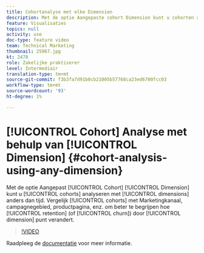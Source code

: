 ```yaml
---
title: Cohortanalyse met elke Dimension
description: Met de optie Aangepaste cohort Dimension kunt u cohorten analyseren met andere dimensies dan de tijd. Vergelijk cohorts per marketingkanaal, campagnegebied, productpagina, enz. om beter te begrijpen hoe het behoud (of het trekken) door afmetingspunt verandert.
feature: Visualisaties
topics: null
activity: use
doc-type: feature video
team: Technical Marketing
thumbnail: 25967.jpg
kt: 2478
role: Zakelijke praktiserer
level: Intermediair
translation-type: tm+mt
source-git-commit: f3b3fa7d91b0cb21005b57768ca23ed6700fcc03
workflow-type: tm+mt
source-wordcount: '93'
ht-degree: 1%

---
```



# [!UICONTROL Cohort] Analyse met behulp van  [!UICONTROL Dimension] {#cohort-analysis-using-any-dimension}

Met de optie Aangepast [!UICONTROL Cohort] [!UICONTROL Dimension] kunt u [!UICONTROL cohorts] analyseren met [!UICONTROL dimensions] anders dan tijd. Vergelijk [!UICONTROL cohorts] met Marketingkanaal, campagnegebied, productpagina, enz. om beter te begrijpen hoe [!UICONTROL retention] (of [!UICONTROL churn]) door [!UICONTROL dimension] punt verandert.

>[!VIDEO](https://video.tv.adobe.com/v/25967/?quality=12)

Raadpleeg de [documentatie](https://marketing.adobe.com/resources/help/en_US/analytics/analysis-workspace/cohort_analysis.html) voor meer informatie.

